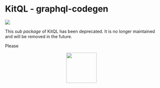 # KitQL - graphql-codegen

![](https://img.shields.io/badge/State-deprecated-red)

This _sub package_ of KitQL has been deprecated. It is no longer maintained and will be removed in the future.

Please

<p align="center">
  <img src="../../logo.svg" width="100" />
</p>
